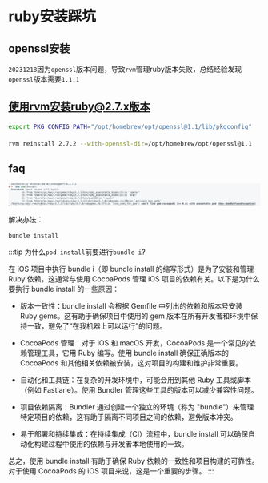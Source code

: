 # ruby安装踩坑

## openssl安装

`20231218`因为`openssl`版本问题，导致`rvm`管理ruby版本失败，总结经验发现`openssl`版本需要`1.1.1`

## 使用rvm安装ruby@2.7.x版本

```bash
export PKG_CONFIG_PATH="/opt/homebrew/opt/openssl@1.1/lib/pkgconfig"

rvm reinstall 2.7.2 --with-openssl-dir=/opt/homebrew/opt/openssl@1.1
```

## faq

![RN底层图](../../static/img/ruby_error.png)

解决办法：
```bash
bundle install
```

:::tip
为什么`pod install`前要进行`bundle i`?

在 iOS 项目中执行 bundle i（即 bundle install 的缩写形式）是为了安装和管理 Ruby 依赖，这通常与使用 CocoaPods 管理 iOS 项目的依赖有关。以下是为什么要执行 bundle install 的一些原因：

- 版本一致性：bundle install 会根据 Gemfile 中列出的依赖和版本号安装 Ruby gems。这有助于确保项目中使用的 gem 版本在所有开发者和环境中保持一致，避免了“在我机器上可以运行”的问题。

- CocoaPods 管理：对于 iOS 和 macOS 开发，CocoaPods 是一个常见的依赖管理工具，它用 Ruby 编写。使用 bundle install 确保正确版本的 CocoaPods 和其他相关依赖被安装，这对项目的构建和维护非常重要。

- 自动化和工具链：在复杂的开发环境中，可能会用到其他 Ruby 工具或脚本（例如 Fastlane）。使用 Bundler 管理这些工具的版本可以减少兼容性问题。

- 项目依赖隔离：Bundler 通过创建一个独立的环境（称为 "bundle"）来管理特定项目的依赖，这有助于隔离不同项目之间的依赖，避免版本冲突。

- 易于部署和持续集成：在持续集成（CI）流程中，bundle install 可以确保自动化构建过程中使用的依赖与开发者本地使用的一致。

总之，使用 bundle install 有助于确保 Ruby 依赖的一致性和项目构建的可靠性。对于使用 CocoaPods 的 iOS 项目来说，这是一个重要的步骤。
:::